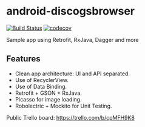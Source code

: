 # android-discogsbrowser

[![Build Status](https://travis-ci.org/miquelbeltran/android-discogsbrowser.svg?branch=master)](https://travis-ci.org/miquelbeltran/android-discogsbrowser)
[![codecov](https://codecov.io/gh/miquelbeltran/android-discogsbrowser/branch/master/graph/badge.svg)](https://codecov.io/gh/miquelbeltran/android-discogsbrowser)

Sample app using Retrofit, RxJava, Dagger and more

## Features

- Clean app architecture: UI and API separated.
- Use of RecyclerView.
- Use of Data Binding.
- Retrofit + GSON + RxJava.
- Picasso for image loading.
- Robolectric + Mockito for Unit Testing. 

Public Trello board: https://trello.com/b/cpMFH9K8
